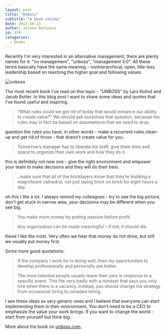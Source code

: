 ```yaml
---
layout: post
title: "Unboss"
subtitle: "A book review"
date: 2013-10-13
author: Jelena Barinova
id: 378
categories:
  - Books
---
```


Recently I'm very interested in an alternative management, there are plenty names for it: "no management", "unboss", "management 3.0". All these terms basically have the same meaning - nonhierarchical, open, title-less leadership based on reaching the higher goal and following values.

<img src="{{ site.baseurl }}/img/post_img/unboss.png" alt="unboss" class="right" />

The most recent book I've read on this topic - "UNBOSS" by Lars Kolind and Jacob Botter. In this blog post I want to share some ideas and quotes that I've found useful and inspiring.

> “What rules could we get rid of today that would enhance our ability to create value?” We should ask ourselves that question, because the rules may in fact be based on assumptions that we need to drop.

question the rules you have, in other words - make a recurrent rules clean-up and get rid of those - that doesn't create value for you.

> Tomorrow’s manager has to liberate his staff, give them time and space to organize their own work and how they do it.

this is definitely not new one - give the right environment and empower your team to make decisions and they will do their best.

> ..make sure that all of the bricklayers know that they’re building a magnificent cathedral, not just laying brick on brick for eight hours a day.

oh this I like a lot. I always remind my colleagues - try to see the big picture, don't get stuck in narrow area, your decisions may be different when you see big.

> You make more money by putting passion before profit.
> 
> Any organization can be made meaningful – if not, it should die.

these I like the most. Very often we hear that money do not drive, but still we usually put money first.

Some more good quotations:

> If the company I work for is doing well, then my opportunities to develop professionally and personally are better.
> 
> The most talented people usually leave their jobs in response to a specific event. This fits very badly with a mindset that says you only hire when there is a vacancy. Instead, you should change the strategy from occasional hiring to constant hiring.

I see these ideas as very generic ones and I believe that everyone can start implementing them in their environment. You don't need to be a CEO to emphasize the value your work brings. If you want to change the world - start from yourself but think big.

More about the book on [unboss.com](http://unboss.com).